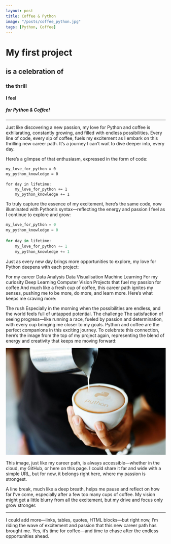 ```yaml
---
layout: post
title: Coffee & Python
image: "/posts/coffee_python.jpg"
tags: [Python, Coffee]
---
```


# My first project
## is a celebration of
### the thrill
#### I feel
##### for Python & Coffee!

---

Just like discovering a new passion, my love for Python and coffee is exhilarating, constantly growing, and filled with endless possibilities. Every line of code, every sip of coffee, fuels my excitement as I embark on this thrilling new career path. It’s a journey I can’t wait to dive deeper into, every day.

Here’s a glimpse of that enthusiasm, expressed in the form of code:

```
my_love_for_python = 0
my_python_knowledge = 0

for day in lifetime:
    my_love_for_python += 1
    my_python_knowledge += 1
```

To truly capture the essence of my excitement, here’s the same code, now illuminated with Python’s syntax—reflecting the energy and passion I feel as I continue to explore and grow:

```python
my_love_for_python = 0
my_python_knowledge = 0

for day in lifetime:
    my_love_for_python += 1
    my_python_knowledge += 1  
```

Just as every new day brings more opportunities to explore, my love for Python deepens with each project:

For my career
Data Analysis
Data Visualisation
Machine Learning
For my curiosity
Deep Learning
Computer Vision
Projects that fuel my passion for coffee
And much like a fresh cup of coffee, this career path ignites my senses, pushing me to be more, do more, and learn more. Here’s what keeps me craving more:

The rush
Especially in the morning when the possibilities are endless, and the world feels full of untapped potential.
The challenge
The satisfaction of seeing progress—like running a race, fueled by passion and determination, with every cup bringing me closer to my goals.
Python and coffee are the perfect companions in this exciting journey.
To celebrate this connection, here’s the image from the top of my project again, representing the blend of energy and creativity that keeps me moving forward:

![alt text](/img/posts/coffee_python.jpg "Coffee & Python - I love them!")


This image, just like my career path, is always accessible—whether in the cloud, my GitHub, or here on this page. I could share it far and wide with a simple URL, but for now, it belongs right here, where my passion is strongest.

A line break, much like a deep breath, helps me pause and reflect on how far I’ve come, especially after a few too many cups of coffee. My vision might get a little blurry from all the excitement, but my drive and focus only grow stronger.

---

I could add more—links, tables, quotes, HTML blocks—but right now, I’m riding the wave of excitement and passion that this new career path has brought me. Yes, it’s time for coffee—and time to chase after the endless opportunities ahead.
